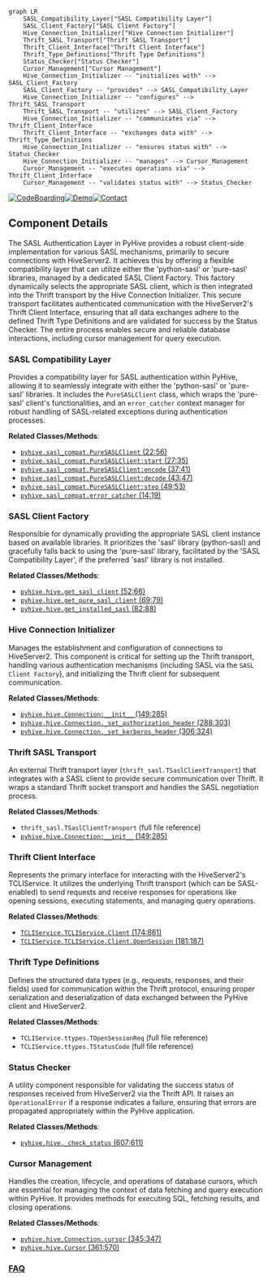 ```mermaid
graph LR
    SASL_Compatibility_Layer["SASL Compatibility Layer"]
    SASL_Client_Factory["SASL Client Factory"]
    Hive_Connection_Initializer["Hive Connection Initializer"]
    Thrift_SASL_Transport["Thrift SASL Transport"]
    Thrift_Client_Interface["Thrift Client Interface"]
    Thrift_Type_Definitions["Thrift Type Definitions"]
    Status_Checker["Status Checker"]
    Cursor_Management["Cursor Management"]
    Hive_Connection_Initializer -- "initializes with" --> SASL_Client_Factory
    SASL_Client_Factory -- "provides" --> SASL_Compatibility_Layer
    Hive_Connection_Initializer -- "configures" --> Thrift_SASL_Transport
    Thrift_SASL_Transport -- "utilizes" --> SASL_Client_Factory
    Hive_Connection_Initializer -- "communicates via" --> Thrift_Client_Interface
    Thrift_Client_Interface -- "exchanges data with" --> Thrift_Type_Definitions
    Hive_Connection_Initializer -- "ensures status with" --> Status_Checker
    Hive_Connection_Initializer -- "manages" --> Cursor_Management
    Cursor_Management -- "executes operations via" --> Thrift_Client_Interface
    Cursor_Management -- "validates status with" --> Status_Checker
```
[![CodeBoarding](https://img.shields.io/badge/Generated%20by-CodeBoarding-9cf?style=flat-square)](https://github.com/CodeBoarding/CodeBoarding)[![Demo](https://img.shields.io/badge/Try%20our-Demo-blue?style=flat-square)](https://www.codeboarding.org/demo)[![Contact](https://img.shields.io/badge/Contact%20us%20-%20contact@codeboarding.org-lightgrey?style=flat-square)](mailto:contact@codeboarding.org)

## Component Details

The SASL Authentication Layer in PyHive provides a robust client-side implementation for various SASL mechanisms, primarily to secure connections with HiveServer2. It achieves this by offering a flexible compatibility layer that can utilize either the 'python-sasl' or 'pure-sasl' libraries, managed by a dedicated SASL Client Factory. This factory dynamically selects the appropriate SASL client, which is then integrated into the Thrift transport by the Hive Connection Initializer. This secure transport facilitates authenticated communication with the HiveServer2's Thrift Client Interface, ensuring that all data exchanges adhere to the defined Thrift Type Definitions and are validated for success by the Status Checker. The entire process enables secure and reliable database interactions, including cursor management for query execution.

### SASL Compatibility Layer
Provides a compatibility layer for SASL authentication within PyHive, allowing it to seamlessly integrate with either the 'python-sasl' or 'pure-sasl' libraries. It includes the `PureSASLClient` class, which wraps the 'pure-sasl' client's functionalities, and an `error_catcher` context manager for robust handling of SASL-related exceptions during authentication processes.


**Related Classes/Methods**:

- <a href="https://github.com/dropbox/PyHive/blob/master/pyhive/sasl_compat.py#L22-L56" target="_blank" rel="noopener noreferrer">`pyhive.sasl_compat.PureSASLClient` (22:56)</a>
- <a href="https://github.com/dropbox/PyHive/blob/master/pyhive/sasl_compat.py#L27-L35" target="_blank" rel="noopener noreferrer">`pyhive.sasl_compat.PureSASLClient:start` (27:35)</a>
- <a href="https://github.com/dropbox/PyHive/blob/master/pyhive/sasl_compat.py#L37-L41" target="_blank" rel="noopener noreferrer">`pyhive.sasl_compat.PureSASLClient:encode` (37:41)</a>
- <a href="https://github.com/dropbox/PyHive/blob/master/pyhive/sasl_compat.py#L43-L47" target="_blank" rel="noopener noreferrer">`pyhive.sasl_compat.PureSASLClient:decode` (43:47)</a>
- <a href="https://github.com/dropbox/PyHive/blob/master/pyhive/sasl_compat.py#L49-L53" target="_blank" rel="noopener noreferrer">`pyhive.sasl_compat.PureSASLClient:step` (49:53)</a>
- <a href="https://github.com/dropbox/PyHive/blob/master/pyhive/sasl_compat.py#L14-L19" target="_blank" rel="noopener noreferrer">`pyhive.sasl_compat.error_catcher` (14:19)</a>


### SASL Client Factory
Responsible for dynamically providing the appropriate SASL client instance based on available libraries. It prioritizes the 'sasl' library (python-sasl) and gracefully falls back to using the 'pure-sasl' library, facilitated by the 'SASL Compatibility Layer', if the preferred 'sasl' library is not installed.


**Related Classes/Methods**:

- <a href="https://github.com/dropbox/PyHive/blob/master/pyhive/hive.py#L52-L66" target="_blank" rel="noopener noreferrer">`pyhive.hive.get_sasl_client` (52:66)</a>
- <a href="https://github.com/dropbox/PyHive/blob/master/pyhive/hive.py#L69-L79" target="_blank" rel="noopener noreferrer">`pyhive.hive.get_pure_sasl_client` (69:79)</a>
- <a href="https://github.com/dropbox/PyHive/blob/master/pyhive/hive.py#L82-L88" target="_blank" rel="noopener noreferrer">`pyhive.hive.get_installed_sasl` (82:88)</a>


### Hive Connection Initializer
Manages the establishment and configuration of connections to HiveServer2. This component is critical for setting up the Thrift transport, handling various authentication mechanisms (including SASL via the `SASL Client Factory`), and initializing the Thrift client for subsequent communication.


**Related Classes/Methods**:

- <a href="https://github.com/dropbox/PyHive/blob/master/pyhive/hive.py#L149-L285" target="_blank" rel="noopener noreferrer">`pyhive.hive.Connection:__init__` (149:285)</a>
- <a href="https://github.com/dropbox/PyHive/blob/master/pyhive/hive.py#L288-L303" target="_blank" rel="noopener noreferrer">`pyhive.hive.Connection._set_authorization_header` (288:303)</a>
- <a href="https://github.com/dropbox/PyHive/blob/master/pyhive/hive.py#L306-L324" target="_blank" rel="noopener noreferrer">`pyhive.hive.Connection._set_kerberos_header` (306:324)</a>


### Thrift SASL Transport
An external Thrift transport layer (`thrift_sasl.TSaslClientTransport`) that integrates with a SASL client to provide secure communication over Thrift. It wraps a standard Thrift socket transport and handles the SASL negotiation process.


**Related Classes/Methods**:

- `thrift_sasl.TSaslClientTransport` (full file reference)
- <a href="https://github.com/dropbox/PyHive/blob/master/pyhive/hive.py#L149-L285" target="_blank" rel="noopener noreferrer">`pyhive.hive.Connection:__init__` (149:285)</a>


### Thrift Client Interface
Represents the primary interface for interacting with the HiveServer2's TCLIService. It utilizes the underlying Thrift transport (which can be SASL-enabled) to send requests and receive responses for operations like opening sessions, executing statements, and managing query operations.


**Related Classes/Methods**:

- <a href="https://github.com/dropbox/PyHive/blob/master/TCLIService/TCLIService.py#L174-L861" target="_blank" rel="noopener noreferrer">`TCLIService.TCLIService.Client` (174:861)</a>
- <a href="https://github.com/dropbox/PyHive/blob/master/TCLIService/TCLIService.py#L181-L187" target="_blank" rel="noopener noreferrer">`TCLIService.TCLIService.Client.OpenSession` (181:187)</a>


### Thrift Type Definitions
Defines the structured data types (e.g., requests, responses, and their fields) used for communication within the Thrift protocol, ensuring proper serialization and deserialization of data exchanged between the PyHive client and HiveServer2.


**Related Classes/Methods**:

- `TCLIService.ttypes.TOpenSessionReq` (full file reference)
- `TCLIService.ttypes.TStatusCode` (full file reference)


### Status Checker
A utility component responsible for validating the success status of responses received from HiveServer2 via the Thrift API. It raises an `OperationalError` if a response indicates a failure, ensuring that errors are propagated appropriately within the PyHive application.


**Related Classes/Methods**:

- <a href="https://github.com/dropbox/PyHive/blob/master/pyhive/hive.py#L607-L611" target="_blank" rel="noopener noreferrer">`pyhive.hive._check_status` (607:611)</a>


### Cursor Management
Handles the creation, lifecycle, and operations of database cursors, which are essential for managing the context of data fetching and query execution within PyHive. It provides methods for executing SQL, fetching results, and closing operations.


**Related Classes/Methods**:

- <a href="https://github.com/dropbox/PyHive/blob/master/pyhive/hive.py#L345-L347" target="_blank" rel="noopener noreferrer">`pyhive.hive.Connection.cursor` (345:347)</a>
- <a href="https://github.com/dropbox/PyHive/blob/master/pyhive/hive.py#L361-L570" target="_blank" rel="noopener noreferrer">`pyhive.hive.Cursor` (361:570)</a>




### [FAQ](https://github.com/CodeBoarding/GeneratedOnBoardings/tree/main?tab=readme-ov-file#faq)